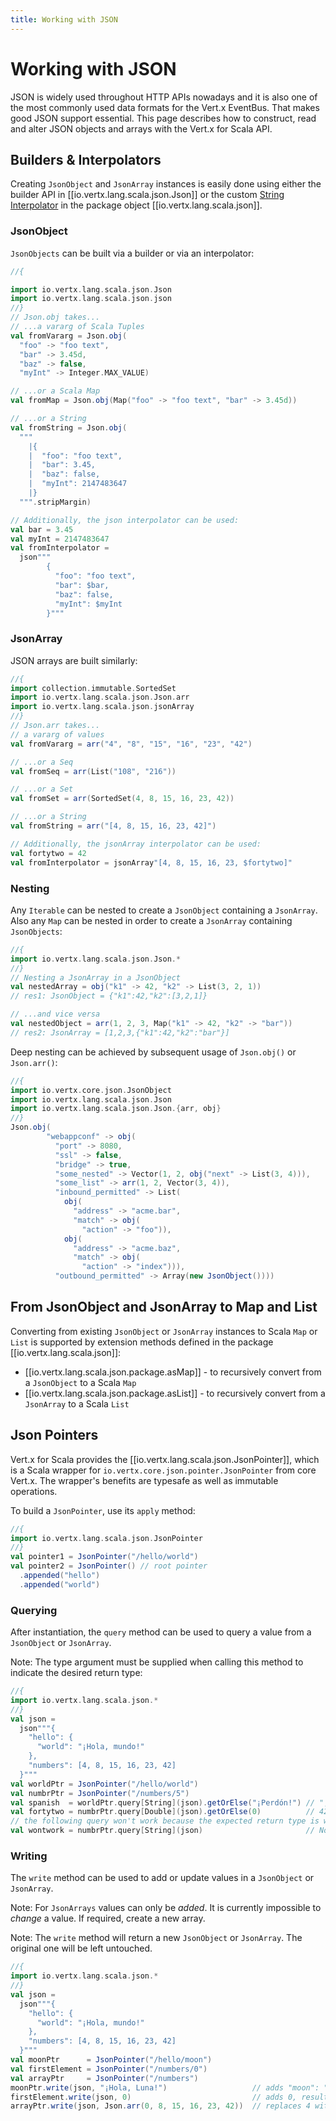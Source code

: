 ```yaml
---
title: Working with JSON
---
```


# Working with JSON

JSON is widely used throughout HTTP APIs nowadays and it is also one of the most commonly used data formats
for the Vert.x EventBus. That makes good JSON support essential. This page describes how to construct, read
and alter JSON objects and arrays with the Vert.x for Scala API.

## Builders & Interpolators

Creating `JsonObject` and `JsonArray` instances is easily done using either the builder API in
[[io.vertx.lang.scala.json.Json]] or the custom
[String Interpolator](https://docs.scala-lang.org/scala3/book/string-interpolation.html) in the
package object [[io.vertx.lang.scala.json]].

### JsonObject

`JsonObjects` can be built via a builder or via an interpolator:

```scala
//{

import io.vertx.lang.scala.json.Json
import io.vertx.lang.scala.json.json
//}
// Json.obj takes...
// ...a vararg of Scala Tuples
val fromVararg = Json.obj(
  "foo" -> "foo text",
  "bar" -> 3.45d,
  "baz" -> false,
  "myInt" -> Integer.MAX_VALUE)

// ...or a Scala Map
val fromMap = Json.obj(Map("foo" -> "foo text", "bar" -> 3.45d))

// ...or a String
val fromString = Json.obj(
  """
    |{
    |  "foo": "foo text",
    |  "bar": 3.45,
    |  "baz": false,
    |  "myInt": 2147483647
    |}
  """.stripMargin)

// Additionally, the json interpolator can be used:
val bar = 3.45
val myInt = 2147483647
val fromInterpolator =
  json"""
        {
          "foo": "foo text",
          "bar": $bar,
          "baz": false,
          "myInt": $myInt
        }"""
```

### JsonArray

JSON arrays are built similarly:

```scala
//{
import collection.immutable.SortedSet
import io.vertx.lang.scala.json.Json.arr
import io.vertx.lang.scala.json.jsonArray
//}
// Json.arr takes...
// a vararg of values
val fromVararg = arr("4", "8", "15", "16", "23", "42")

// ...or a Seq
val fromSeq = arr(List("108", "216"))

// ...or a Set
val fromSet = arr(SortedSet(4, 8, 15, 16, 23, 42))

// ...or a String
val fromString = arr("[4, 8, 15, 16, 23, 42]")

// Additionally, the jsonArray interpolator can be used:
val fortytwo = 42
val fromInterpolator = jsonArray"[4, 8, 15, 16, 23, $fortytwo]"
```

### Nesting

Any `Iterable` can be nested to create a `JsonObject` containing a `JsonArray`. Also any `Map` can be nested
in order to create a `JsonArray` containing `JsonObjects`:

```scala
//{
import io.vertx.lang.scala.json.Json.*
//}
// Nesting a JsonArray in a JsonObject
val nestedArray = obj("k1" -> 42, "k2" -> List(3, 2, 1))
// res1: JsonObject = {"k1":42,"k2":[3,2,1]}

// ...and vice versa
val nestedObject = arr(1, 2, 3, Map("k1" -> 42, "k2" -> "bar"))
// res2: JsonArray = [1,2,3,{"k1":42,"k2":"bar"}]
```

Deep nesting can be achieved by subsequent usage of `Json.obj()` or `Json.arr()`:

```scala
//{
import io.vertx.core.json.JsonObject
import io.vertx.lang.scala.json.Json
import io.vertx.lang.scala.json.Json.{arr, obj}
//}
Json.obj(
        "webappconf" -> obj(
          "port" -> 8080,
          "ssl" -> false,
          "bridge" -> true,
          "some_nested" -> Vector(1, 2, obj("next" -> List(3, 4))),
          "some_list" -> arr(1, 2, Vector(3, 4)),
          "inbound_permitted" -> List(
            obj(
              "address" -> "acme.bar",
              "match" -> obj(
                "action" -> "foo")),
            obj(
              "address" -> "acme.baz",
              "match" -> obj(
                "action" -> "index"))),
          "outbound_permitted" -> Array(new JsonObject())))
```

## From JsonObject and JsonArray to Map and List

Converting from existing `JsonObject` or `JsonArray` instances to Scala `Map` or `List` is supported by
extension methods defined in the package [[io.vertx.lang.scala.json]]:

  - [[io.vertx.lang.scala.json.package.asMap]] - to recursively convert from a `JsonObject` to a Scala `Map`
  - [[io.vertx.lang.scala.json.package.asList]] - to recursively convert from  a `JsonArray` to a Scala `List`


## Json Pointers

Vert.x for Scala provides the [[io.vertx.lang.scala.json.JsonPointer]], which is a Scala wrapper for
`io.vertx.core.json.pointer.JsonPointer` from core Vert.x. The wrapper's benefits are typesafe as well as
immutable operations.

To build a `JsonPointer`, use its `apply` method:

```scala
//{
import io.vertx.lang.scala.json.JsonPointer
//}
val pointer1 = JsonPointer("/hello/world")
val pointer2 = JsonPointer() // root pointer
  .appended("hello")
  .appended("world")
```

### Querying

After instantiation, the `query` method can be used to query a value from a `JsonObject` or
`JsonArray`.

Note: The type argument must be supplied when calling this method to indicate the desired return type:

```scala
//{
import io.vertx.lang.scala.json.*
//}
val json =
  json"""{
    "hello": {
      "world": "¡Hola, mundo!"
    },
    "numbers": [4, 8, 15, 16, 23, 42]
  }"""
val worldPtr = JsonPointer("/hello/world")
val numbrPtr = JsonPointer("/numbers/5")
val spanish  = worldPtr.query[String](json).getOrElse("¡Perdón!") // "¡Hola, mundo!"
val fortytwo = numbrPtr.query[Double](json).getOrElse(0)          // 42
// the following query won't work because the expected return type is wrong
val wontwork = numbrPtr.query[String](json)                       // None
```

### Writing

The `write` method can be used to add or update values in a `JsonObject` or `JsonArray`.

Note: For `JsonArrays` values can only be _added_. It is currently impossible to _change_ a value. If
required, create a new array.

Note: The `write` method will return a new `JsonObject` or `JsonArray`. The original one will be
left untouched.

```scala
//{
import io.vertx.lang.scala.json.*
//}
val json =
  json"""{
    "hello": {
      "world": "¡Hola, mundo!"
    },
    "numbers": [4, 8, 15, 16, 23, 42]
  }"""
val moonPtr      = JsonPointer("/hello/moon")
val firstElement = JsonPointer("/numbers/0")
val arrayPtr     = JsonPointer("/numbers")
moonPtr.write(json, "¡Hola, Luna!")                   // adds "moon": "¡Hola, Luna!"
firstElement.write(json, 0)                           // adds 0, resulting in [0, 4, 8, 15, 16, 23, 42]
arrayPtr.write(json, Json.arr(0, 8, 15, 16, 23, 42))  // replaces 4 with 0, resulting [0, 8, 15, 16, 23, 42]
```
